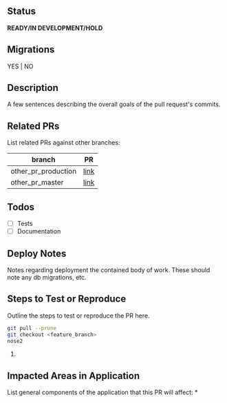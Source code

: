## Status
**READY/IN DEVELOPMENT/HOLD**

## Migrations
YES | NO

## Description
A few sentences describing the overall goals of the pull request's commits.

## Related PRs

List related PRs against other branches:

branch | PR
------ | ------
other_pr_production | [link]()
other_pr_master | [link]()

## Todos
- [ ] Tests
- [ ] Documentation

## Deploy Notes
Notes regarding deployment the contained body of work.  These should note any
db migrations, etc.

## Steps to Test or Reproduce

Outline the steps to test or reproduce the PR here.

```sh
git pull --prune
git checkout <feature_branch>
nose2 
```

1. 

## Impacted Areas in Application

List general components of the application that this PR will affect:
* 
